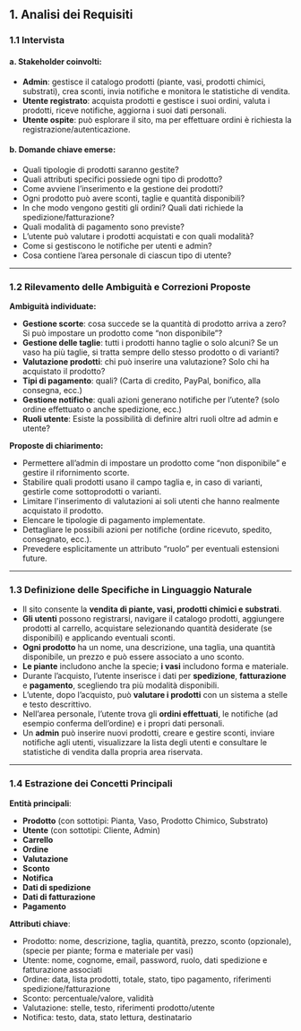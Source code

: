 ## 1. Analisi dei Requisiti

### 1.1 Intervista

#### a. Stakeholder coinvolti:
- **Admin**: gestisce il catalogo prodotti (piante, vasi, prodotti chimici, substrati), crea sconti, invia notifiche e monitora le statistiche di vendita.
- **Utente registrato**: acquista prodotti e gestisce i suoi ordini, valuta i prodotti, riceve notifiche, aggiorna i suoi dati personali.
- **Utente ospite**: può esplorare il sito, ma per effettuare ordini è richiesta la registrazione/autenticazione.

#### b. Domande chiave emerse:
- Quali tipologie di prodotti saranno gestite?
- Quali attributi specifici possiede ogni tipo di prodotto?
- Come avviene l’inserimento e la gestione dei prodotti?
- Ogni prodotto può avere sconti, taglie e quantità disponibili?
- In che modo vengono gestiti gli ordini? Quali dati richiede la spedizione/fatturazione?
- Quali modalità di pagamento sono previste?
- L’utente può valutare i prodotti acquistati e con quali modalità?
- Come si gestiscono le notifiche per utenti e admin?
- Cosa contiene l’area personale di ciascun tipo di utente?

---

### 1.2 Rilevamento delle Ambiguità e Correzioni Proposte

**Ambiguità individuate:**
- **Gestione scorte**: cosa succede se la quantità di prodotto arriva a zero? Si può impostare un prodotto come “non disponibile”?
- **Gestione delle taglie**: tutti i prodotti hanno taglie o solo alcuni? Se un vaso ha più taglie, si tratta sempre dello stesso prodotto o di varianti?
- **Valutazione prodotti**: chi può inserire una valutazione? Solo chi ha acquistato il prodotto?
- **Tipi di pagamento**: quali? (Carta di credito, PayPal, bonifico, alla consegna, ecc.)
- **Gestione notifiche**: quali azioni generano notifiche per l’utente? (solo ordine effettuato o anche spedizione, ecc.)
- **Ruoli utente**: Esiste la possibilità di definire altri ruoli oltre ad admin e utente?

**Proposte di chiarimento:**
- Permettere all’admin di impostare un prodotto come “non disponibile” e gestire il rifornimento scorte.
- Stabilire quali prodotti usano il campo taglia e, in caso di varianti, gestirle come sottoprodotti o varianti.
- Limitare l'inserimento di valutazioni ai soli utenti che hanno realmente acquistato il prodotto.
- Elencare le tipologie di pagamento implementate.
- Dettagliare le possibili azioni per notifiche (ordine ricevuto, spedito, consegnato, ecc.).
- Prevedere esplicitamente un attributo “ruolo” per eventuali estensioni future.

---

### 1.3 Definizione delle Specifiche in Linguaggio Naturale

- Il sito consente la **vendita di piante, vasi, prodotti chimici e substrati**.  
- **Gli utenti** possono registrarsi, navigare il catalogo prodotti, aggiungere prodotti al carrello, acquistare selezionando quantità desiderate (se disponibili) e applicando eventuali sconti.  
- **Ogni prodotto** ha un nome, una descrizione, una taglia, una quantità disponibile, un prezzo e può essere associato a uno sconto.  
- **Le piante** includono anche la specie; **i vasi** includono forma e materiale.  
- Durante l’acquisto, l’utente inserisce i dati per **spedizione**, **fatturazione** e **pagamento**, scegliendo tra più modalità disponibili.
- L’utente, dopo l’acquisto, può **valutare i prodotti** con un sistema a stelle e testo descrittivo.
- Nell’area personale, l’utente trova gli **ordini effettuati**, le notifiche (ad esempio conferma dell’ordine) e i propri dati personali.
- Un **admin** può inserire nuovi prodotti, creare e gestire sconti, inviare notifiche agli utenti, visualizzare la lista degli utenti e consultare le statistiche di vendita dalla propria area riservata.

---

### 1.4 Estrazione dei Concetti Principali

**Entità principali**:
- **Prodotto** (con sottotipi: Pianta, Vaso, Prodotto Chimico, Substrato)
- **Utente** (con sottotipi: Cliente, Admin)
- **Carrello**
- **Ordine**
- **Valutazione**
- **Sconto**
- **Notifica**
- **Dati di spedizione**
- **Dati di fatturazione**
- **Pagamento**

**Attributi chiave**:
- Prodotto: nome, descrizione, taglia, quantità, prezzo, sconto (opzionale), (specie per piante; forma e materiale per vasi)
- Utente: nome, cognome, email, password, ruolo, dati spedizione e fatturazione associati
- Ordine: data, lista prodotti, totale, stato, tipo pagamento, riferimenti spedizione/fatturazione
- Sconto: percentuale/valore, validità
- Valutazione: stelle, testo, riferimenti prodotto/utente
- Notifica: testo, data, stato lettura, destinatario
